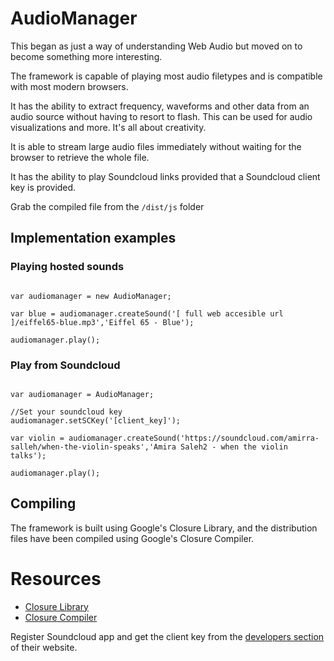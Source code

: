 # AudioManager

This began as just a way of understanding Web Audio but moved on to become something more interesting.

The framework is capable of playing most audio filetypes and is compatible with most modern browsers.

It has the ability to extract frequency, waveforms and other data from an audio source without having to resort to flash. This can be used for audio visualizations and more. It's all about creativity.

It is able to stream large audio files immediately without waiting for the browser to retrieve the whole file.

It has the ability to play Soundcloud links provided that a Soundcloud client key is provided.

Grab the compiled file from the ` /dist/js ` folder

## Implementation examples

### Playing hosted sounds

```

var audiomanager = new AudioManager;

var blue = audiomanager.createSound('[ full web accesible url ]/eiffel65-blue.mp3','Eiffel 65 - Blue');

audiomanager.play();

```

### Play from Soundcloud

```

var audiomanager = AudioManager;

//Set your soundcloud key
audiomanager.setSCKey('[client_key]');

var violin = audiomanager.createSound('https://soundcloud.com/amirra-salleh/when-the-violin-speaks','Amira Saleh2 - when the violin talks');

audiomanager.play();

```

## Compiling

The framework is built using Google's Closure Library, and the distribution files have been compiled using Google's Closure Compiler.

# Resources

- [Closure Library](https://developers.google.com/closure/library/)
- [Closure Compiler](https://developers.google.com/closure/compiler/)

Register Soundcloud app and get the client key from the [developers section](https://developers.soundcloud.com/) of their website.






